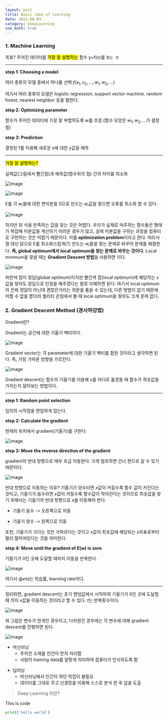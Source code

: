 ```yaml
---
layout: post
title: Basic idea of learning
date: 2021-06-03
category: DeepLearning
use_math: true
---
```


### 1. Machine Learning


목표? 주어진 데이터를 <mark>가장 잘 설명하는</mark> 함수 y=f(x)를 `찾는 것`

---

**step 1: Choosing a model**

여러 종류의 모델 중에서 하나를 선택 $f(x_{1},x_{2},...; w_{1},w_{2},...)$

여기서 여러 종류의 모델은 logistic regression, support vector machine, random forest, nearest neighbor 등을 말한다.

**step 2: Optimizing parameter**

함수가 주어진 데이터에 가장 잘 부합하도록 w를 조정 (함수 모양은 $w_{1},w_{2},...$가 결정함)

**step 3: Prediction**

결정된 f를 이용해 새로운 x에 대한 y값을 예측

---

<mark>가장 잘 설명하는?</mark>

실제값(그림에서 빨간점)과 예측값(함수위의 점) 간의 차이를 최소화

![image](https://user-images.githubusercontent.com/61526722/120601124-8588e300-c484-11eb-92a8-26746059395d.png)

![image](https://user-images.githubusercontent.com/61526722/120601186-9afe0d00-c484-11eb-9a92-2029a73304b7.png)

E를 각 $w_{i}$들에 대한 편미분을 0으로 만드는 $w_{i}$값을 찾으면 오류를 최소화 할 수 있다.

![image](https://user-images.githubusercontent.com/61526722/120601246-ab15ec80-c484-11eb-822f-7804d04e3230.png)

하지만 위 식을 만족하는 값을 찾는 것은 어렵다. 우리가 실제로 마주하는 함수들은 형태가 복잡해 미분값을 계산하기 어려운 경우가 많고, 실제 미분값을 구하는 과정을 컴퓨터로 구현하는 것은 어렵기 때문이다. 이를 **optimization problem**이라고 한다. 따라서 꿩 대신 닭으로 E를 최소화스럽게(?) 만드는 $w_{i}$들을 찾는 문제로 바꾸어 문제를 해결한다. **즉, global optimum에서 local optimum을 찾는 문제로 바꾸는 것이다**. Local minimum을 찾을 때는 **Gradient Descent 방법**을 사용하면 이다. 

![image](https://user-images.githubusercontent.com/61526722/120658787-b424af00-c4c0-11eb-9041-89d93d8f6d7a.png)

파란색 점이 정답(global optimum)이지만 빨간색 점(local optimum)에 해당하는 $x$ 값을 찾아도 정답으로 인정을 해주겠다는 말로 이해하면 된다. 여기서 local optimum이 진짜 정답이 아닌데 괜찮은가라는 의문을 품을 수 있는데, 다른 방법이 없기 때문에 어쩔 수 없을 뿐더러 퀄리티 관점에서 볼 때 local optimum을 찾아도 크게 문제 없다.


### 2. Gradient Descent Method (경사하강법)


Gradient란?

Gradient는 공간에 대한 기울기 벡터이다.

![image](https://user-images.githubusercontent.com/61526722/120653879-17f8a900-c4bc-11eb-8aa5-fc332dee6345.png)

Gradient vector는 각 parameter에 대한 기울기 벡터를 합한 것이라고 생각하면 된다. 즉, 가장 가파른 방향을 가르킨다.

![image](https://user-images.githubusercontent.com/61526722/120654198-67d77000-c4bc-11eb-844c-64cdd0449f83.png)

Gradient descent는 함수의 기울기를 이용해 $x$를 어디로 옮겼을 때 함수가 최솟값을 가지는지 알아보는 방법이다.

---

**step 1: Random point selection**

임의의 시작점을 랜덤하게 잡는다.

**step 2: Calculate the gradient**

현재의 위치에서 gradient(기울기)를 구한다.

![image](https://user-images.githubusercontent.com/61526722/120654731-edf3b680-c4bc-11eb-953e-ace8e08174e5.png)

**step 3: Move the reverse direction of the gradient**

gradient의 반대 방향으로 매우 조금 이동한다. 크게 점프하면 건너 편으로 갈 수 있기 때문이다.

![image](https://user-images.githubusercontent.com/61526722/120655034-357a4280-c4bd-11eb-92d0-1a35f19b6173.png)

반대 방향으로 이동하는 이유? 기울기가 양수라면 $x$값이 커질수록 함수 값이 커진다는 것이고, 기울기가 음수라면 $x$값이 커질수록 함수값이 작아진다는 것이므로 최솟값을 찾기 위해서는 기울기의 반대 방향으로 $x$를 이동해야 한다.

* 기울기 음수 -> 오른쪽으로 이동

* 기울기 양수 -> 왼쪽으로 이동

또한, 기울기가 크다는 것은 가파르다는 것이고 $x$값이 최솟값에 해당되는 $x$좌표로부터 멀리 떨어져있다는 것을 의미한다.

**step 4: Move until the gradient of $E(w)$ is zero**

기울기가 0인 곳에 도달할 때까지 이동을 반복한다.

![image](https://user-images.githubusercontent.com/61526722/120656903-f77e1e00-c4be-11eb-90d8-16d9badcba46.png)

여기서 $@eta$는 학습률, learning rate이다.

---

정리하면, gradient descent는 초기 랜덤값에서 시작하여 기울기가 0인 곳에 도달할 때 까지 $x$값을 이동하는 것이라고 할 수 있다. $t$는 반복횟수이다.

![image](https://user-images.githubusercontent.com/61526722/120657194-41670400-c4bf-11eb-9f13-9d451b08c5e9.png)

위 그림은 변수가 한개인 경우이고, 다차원인 경우에는 각 변수에 대해 gradient descent를 진행하면 된다.

![image](https://user-images.githubusercontent.com/61526722/120657403-6d828500-c4bf-11eb-83eb-c7f0a0af9dc7.png)



* 머신러닝
  - 주어진 소재를 인간이 먼저 처리함
  - 사람이 training data를 알맞게 처리하여 컴퓨터가 인식하도록 함

+ 딥러닝
  - 머신러닝에서 인간이 하던 작업이 불필요
  - 데이터를 그대로 주고 신경망을 이용해 스스로 분석 한 후 답을 도출


> Deep Learning 이란?

This is code
```python
print('hello world')
```
